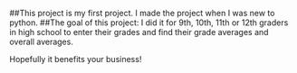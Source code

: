 ##This project is my first project. I made the project when I was new to python.
##The goal of this project:
I did it for 9th, 10th, 11th or 12th graders in high school to enter their grades and find their grade averages and overall averages.

Hopefully it benefits your business!
